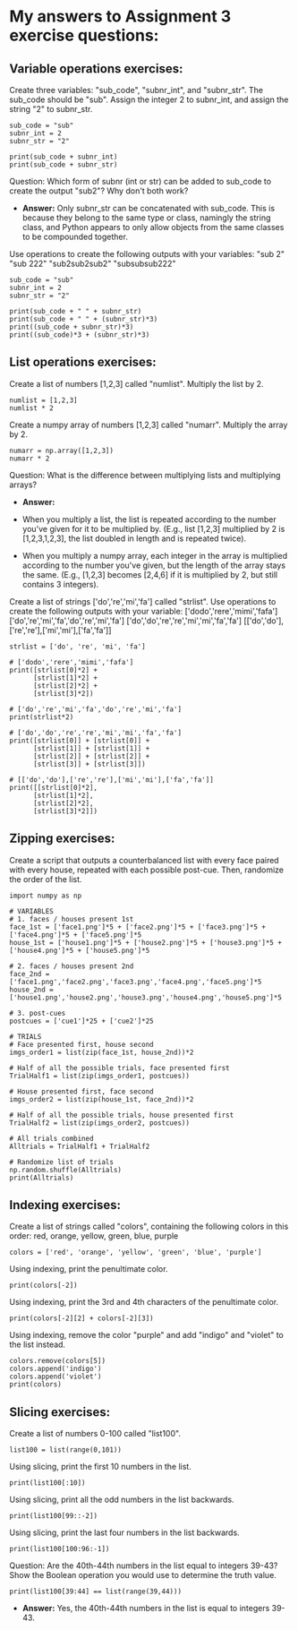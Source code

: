 # My answers to Assignment 3 exercise questions:

## **Variable operations exercises:**
Create three variables: "sub_code", "subnr_int", and "subnr_str". The sub_code should be "sub". Assign the integer 2 to subnr_int, and assign the string "2" to subnr_str. 
```
sub_code = "sub"
subnr_int = 2
subnr_str = "2"

print(sub_code + subnr_int)
print(sub_code + subnr_str)
```
Question: Which form of subnr (int or str) can be added to sub_code to create the output "sub2"? Why don't both work?
- **Answer:**
Only subnr_str can be concatenated with sub_code. This is because they belong to the same type or class, namingly the string class, and Python appears to only allow objects from the same classes to be compounded together.

Use operations to create the following outputs with your variables:
"sub 2"
"sub 222"
"sub2sub2sub2"
"subsubsub222"
```
sub_code = "sub"
subnr_int = 2
subnr_str = "2"

print(sub_code + " " + subnr_str)
print(sub_code + " " + (subnr_str)*3)
print((sub_code + subnr_str)*3)
print((sub_code)*3 + (subnr_str)*3)

```

## **List operations exercises:**
Create a list of numbers [1,2,3] called "numlist". Multiply the list by 2.
```
numlist = [1,2,3]
numlist * 2
```
Create a numpy array of numbers [1,2,3] called "numarr". Multiply the array by 2.
```
numarr = np.array([1,2,3])
numarr * 2
```
Question: What is the difference between multiplying lists and multiplying arrays?
- **Answer:** 

- When you multiply a list, the list is repeated according to the number you've given for it to be multiplied by. (E.g., list [1,2,3] multiplied by 2 is [1,2,3,1,2,3], the list doubled in length and is repeated twice).

- When you multiply a numpy array, each integer in the array is multiplied according to the number you've given, but the length of the array stays the same. (E.g., [1,2,3] becomes [2,4,6] if it is multiplied by 2, but still contains 3 integers).

Create a list of strings ['do','re','mi','fa'] called "strlist". Use operations to create the following outputs with your variable:
['dodo','rere','mimi','fafa']
['do','re','mi','fa','do','re','mi','fa']
['do','do','re','re','mi','mi','fa','fa']
[['do','do'],['re','re'],['mi','mi'],['fa','fa']]
```
strlist = ['do', 're', 'mi', 'fa']

# ['dodo','rere','mimi','fafa']
print([strlist[0]*2] +
      [strlist[1]*2] +
      [strlist[2]*2] +
      [strlist[3]*2])

# ['do','re','mi','fa','do','re','mi','fa']
print(strlist*2)

# ['do','do','re','re','mi','mi','fa','fa']
print([strlist[0]] + [strlist[0]] + 
      [strlist[1]] + [strlist[1]] + 
      [strlist[2]] + [strlist[2]] + 
      [strlist[3]] + [strlist[3]])

# [['do','do'],['re','re'],['mi','mi'],['fa','fa']]
print([[strlist[0]*2],
      [strlist[1]*2],
      [strlist[2]*2],
      [strlist[3]*2]])
```

## **Zipping exercises:**
Create a script that outputs a counterbalanced list with every face paired with every house, repeated with each possible post-cue. Then, randomize the order of the list.
```
import numpy as np

# VARIABLES
# 1. faces / houses present 1st
face_1st = ['face1.png']*5 + ['face2.png']*5 + ['face3.png']*5 + ['face4.png']*5 + ['face5.png']*5
house_1st = ['house1.png']*5 + ['house2.png']*5 + ['house3.png']*5 + ['house4.png']*5 + ['house5.png']*5

# 2. faces / houses present 2nd
face_2nd = ['face1.png','face2.png','face3.png','face4.png','face5.png']*5
house_2nd = ['house1.png','house2.png','house3.png','house4.png','house5.png']*5

# 3. post-cues
postcues = ['cue1']*25 + ['cue2']*25

# TRIALS
# Face presented first, house second
imgs_order1 = list(zip(face_1st, house_2nd))*2

# Half of all the possible trials, face presented first
TrialHalf1 = list(zip(imgs_order1, postcues))

# House presented first, face second
imgs_order2 = list(zip(house_1st, face_2nd))*2

# Half of all the possible trials, house presented first
TrialHalf2 = list(zip(imgs_order2, postcues))

# All trials combined
Alltrials = TrialHalf1 + TrialHalf2

# Randomize list of trials
np.random.shuffle(Alltrials)
print(Alltrials)
```

## **Indexing exercises:**
Create a list of strings called "colors", containing the following colors in this order: red, orange, yellow, green, blue, purple
```
colors = ['red', 'orange', 'yellow', 'green', 'blue', 'purple']
```
Using indexing, print the penultimate color.
```
print(colors[-2])
```
Using indexing, print the 3rd and 4th characters of the penultimate color.
```
print(colors[-2][2] + colors[-2][3])
```
Using indexing, remove the color "purple" and add "indigo" and "violet" to the list instead.
```
colors.remove(colors[5])
colors.append('indigo')
colors.append('violet')
print(colors)
```

## **Slicing exercises:**
Create a list of numbers 0-100 called "list100".
```
list100 = list(range(0,101))
```
Using slicing, print the first 10 numbers in the list.
```
print(list100[:10])
```
Using slicing, print all the odd numbers in the list backwards.
```
print(list100[99::-2])
```
Using slicing, print the last four numbers in the list backwards.
```
print(list100[100:96:-1])
```
Question: Are the 40th-44th numbers in the list equal to integers 39-43? Show the Boolean operation you would use to determine the truth value.
```
print(list100[39:44] == list(range(39,44)))
```
- **Answer:** Yes, the 40th-44th numbers in the list is equal to integers 39-43. 
